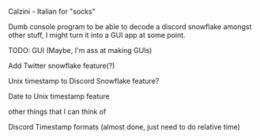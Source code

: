 Calzini - Italian for "socks"

Dumb console program to be able to decode a discord snowflake amongst other stuff, I might turn it into a GUI app at some point.


TODO: 
GUI (Maybe, I'm ass at making GUIs)

Add Twitter snowflake feature(?)

Unix timestamp to Discord Snowflake feature?

Date to Unix timestamp feature

other things that I can think of

Discord Timestamp formats (almost done, just need to do relative time)
